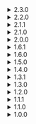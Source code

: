 <details>
  <summary>2.3.0</summary>

  #### Add:
  - [PlantEasily](https://thunderstore.io/c/valheim/p/Advize/PlantEasily/)

  #### Remove:
  - VentureValheim-Venture_Farm_Grid (replaced by PlantEasily)

  #### Update:
  - different mods
</details>

<details>
  <summary>2.2.0</summary>

  #### Add:
  - [ReliableBlock](https://thunderstore.io/c/valheim/p/Korppis/ReliableBlock/)

  #### Update:
  - Soulcatcher_JC_KG_Additions
  - configs
</details>

<details>
  <summary>2.1.1</summary>

  #### Remove:
  - MistrootTamer

  #### Update:
  - HipLantern
</details>

<details>
  <summary>2.1.0</summary>

  #### Add:
  - [PetPantry](https://thunderstore.io/c/valheim/p/Azumatt/PetPantry/)
  - [Better_Wisps](https://thunderstore.io/c/valheim/p/Digitalroot/Better_Wisps/) - return back, since we can disable the wisp behavior in
    the JeverlyCrafting config
  - [Portalvator](https://thunderstore.io/c/valheim/p/SSMVC/Portalvator/)
</details>

<details>
  <summary>2.0.0</summary>

  Bog Witch Update

  #### Add:
  - [Ranching](https://thunderstore.io/c/valheim/p/Smoothbrain/Ranching/)
  - [Mining](https://thunderstore.io/c/valheim/p/Smoothbrain/Mining/)
  - [Wizardry](https://thunderstore.io/c/valheim/p/Therzie/Wizardry/)
  - [MistrootTamer](https://thunderstore.io/c/valheim/p/Azumatt/MistrootTamer/)
  - [Venture_Farm_Grid](https://thunderstore.io/c/valheim/p/VentureValheim/Venture_Farm_Grid/)

  #### Remove:
  - [balrond_humanoidRandomizer](https://thunderstore.io/c/valheim/p/Balrond/balrond_humanoidRandomizer/)
  - [balrond_shipyard](https://thunderstore.io/c/valheim/p/Balrond/balrond_shipyard/)
  - [EpicBossFights](https://thunderstore.io/c/valheim/p/coemt/EpicBossFights/)
  - [SortCraft](https://thunderstore.io/c/valheim/p/KGvalheim/SortCraft/)
  - [GammaOfNightLights](https://thunderstore.io/c/valheim/p/shudnal/GammaOfNightLights/)
  - [VALKEA](https://thunderstore.io/c/valheim/p/The_Bees_Decree/VALKEA/)
  - [BetterRiding](https://thunderstore.io/c/valheim/p/Yggdrah/BetterRiding/)
  - [yggdrahsbetterhorse](https://thunderstore.io/c/valheim/p/Yggdrah/yggdrahsbetterhorse/)
  - [ComfortTweaks](https://thunderstore.io/c/valheim/p/Smoothbrain/ComfortTweaks/) - do not work properly in Bog Witch Update
  - [FarmGrid](https://thunderstore.io/c/valheim/p/SarcenNexusMods/FarmGrid/) - do not work properly in Bog Witch Update
  - [UsefulPaths](https://thunderstore.io/c/valheim/p/RustyMods/UsefulPaths/)
</details>

<details>
  <summary>1.6.1</summary>

  #### Remove
  - [CircletExtended](https://thunderstore.io/c/valheim/p/shudnal/CircletExtended/)
</details>

<details>
  <summary>1.6.0</summary>

  #### Add:
  - [GammaOfNightLights](https://thunderstore.io/c/valheim/p/shudnal/GammaOfNightLights/)
  - [HipLantern](https://thunderstore.io/c/valheim/p/shudnal/HipLantern/)
  - [CircletExtended](https://thunderstore.io/c/valheim/p/shudnal/CircletExtended/)
  - [Loyal Spears](https://thunderstore.io/c/valheim/p/Goldenrevolver/Loyal_Spears_Auto_Pickup_And_Return_To_Owner/)
  - [Proper Spears](https://thunderstore.io/c/valheim/p/Goldenrevolver/Proper_Spears_Forward_Facing_With_Thrust_Attacks/)

  #### update
  - Quick_Stack_Store_Sort_Trash_Restock
  - Warfare
  - Armory
</details>

<details>
  <summary>1.5.0</summary>

  #### Add:
  - [HUDCompass](https://thunderstore.io/c/valheim/p/Neobotics/HUDCompass/) - compass on the HUD wich is also adding pin for boats and portals
  - [PortablePals](https://thunderstore.io/c/valheim/p/Meldurson/PortablePals/) - ability to store pets in a special stone

  #### Remove
  - SmoothSave - because of the issues related to the saving process. Probably it is not depends on the mod itself.

  #### update
  - AAA_Crafting
  - ConfigurationManager
  - Server_devcommands
</details>

<details>
  <summary>1.4.0</summary>

  #### Add:
  - [balrond humanoidRandomizer](https://thunderstore.io/c/valheim/p/Balrond/balrond_humanoidRandomizer/)
  - [SearchableBuildMenu](https://thunderstore.io/c/valheim/p/Azumatt/SearchableBuildMenu/)
  - [Better_Wisps](https://thunderstore.io/c/valheim/p/Digitalroot/Better_Wisps/)

  #### Remove
  - [RtDOcean](https://thunderstore.io/c/valheim/p/Soloredis/RtDOcean/)
</details>

<details>
  <summary>1.3.1</summary>

  - update dependencies
    - balrond_shipyard
    - EpicJewels
    - VNEI
</details>

<details>
  <summary>1.3.0</summary>

  - add [SearsCatalog](https://thunderstore.io/c/valheim/p/ComfyMods/SearsCatalog/)
  - add [OdinArchitect](https://thunderstore.io/c/valheim/p/OdinPlus/OdinArchitect/)
</details>

<details>
  <summary>1.2.0</summary>

  - add [Alpus-Transmog](https://thunderstore.io/c/valheim/p/Alpus/Transmog/)
  - add [ComfyMods-Scenic](https://thunderstore.io/c/valheim/p/ComfyMods/Scenic/)
  - add [Therzie-Armory](https://thunderstore.io/c/valheim/p/Therzie/Armory/)
</details>

<details>
  <summary>1.1.1</summary>

  - added missed mod - JereKuusela Server devcommands
</details>

<details>
  <summary>1.1.0</summary>

  - added configs for Player Inventory and Creature Lvl
  - added [Display Day and Time in HUD v1.1.2](https://www.nexusmods.com/valheim/mods/861) inside the modpack, since I've not found it on Thunderstore
</details>

<details>
  <summary>1.0.0</summary>

  - initial release
</details>